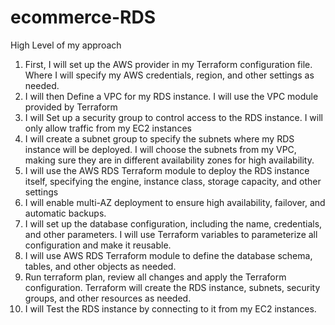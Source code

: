 # ecommerce-RDS
High Level of my approach 


1.	First, I will set up the AWS provider in my Terraform configuration file. Where I will specify my AWS credentials, region, and other settings as needed.
2.	I will then Define a VPC for my RDS instance. I will use the VPC module provided by Terraform
3.	I will Set up a security group to control access to the RDS instance. I will only allow traffic from my EC2 instances
4.	I will create a subnet group to specify the subnets where my RDS instance will be deployed. I will choose the subnets from my VPC, making sure they are in different availability zones for high availability.
5.	I will use the AWS RDS Terraform module to deploy the RDS instance itself, specifying the engine, instance class, storage capacity, and other settings 
6.	I will enable multi-AZ deployment to ensure high availability, failover, and automatic backups.
7.	I will set up the database configuration, including the name, credentials, and other parameters. I will use Terraform variables to parameterize all configuration and make it reusable.
8.	I will use AWS RDS Terraform module to define the database schema, tables, and other objects as needed.
9.	Run terraform plan, review all changes and apply the Terraform configuration. Terraform will create the RDS instance, subnets, security groups, and other resources as needed.
10.	I will Test the RDS instance by connecting to it from my EC2 instances.
